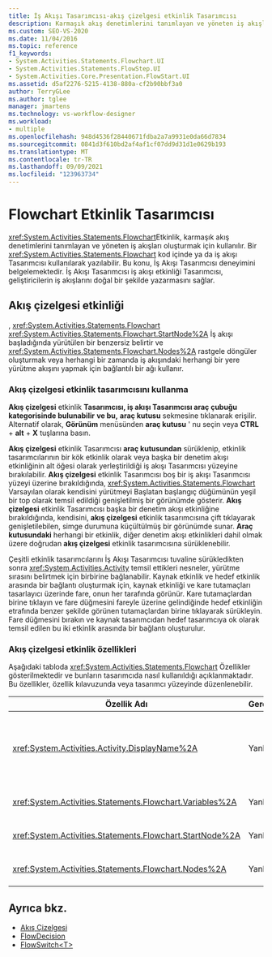 ```yaml
---
title: İş Akışı Tasarımcısı-akış çizelgesi etkinlik Tasarımcısı
description: Karmaşık akış denetimlerini tanımlayan ve yöneten iş akışları oluşturmak için akış çizelgesi etkinliğini nasıl kullanabileceğinizi öğrenin.
ms.custom: SEO-VS-2020
ms.date: 11/04/2016
ms.topic: reference
f1_keywords:
- System.Activities.Statements.Flowchart.UI
- System.Activities.Statements.FlowStep.UI
- System.Activities.Core.Presentation.FlowStart.UI
ms.assetid: d5af2276-5215-4138-880a-cf2b90bbf3a0
author: TerryGLee
ms.author: tglee
manager: jmartens
ms.technology: vs-workflow-designer
ms.workload:
- multiple
ms.openlocfilehash: 948d4536f28440671fdba2a7a9931e0da66d7834
ms.sourcegitcommit: 0841d3f610bd2af4af1cf07dd9d31d1e0629b193
ms.translationtype: MT
ms.contentlocale: tr-TR
ms.lasthandoff: 09/09/2021
ms.locfileid: "123963734"
---
```

# <a name="flowchart-activity-designer"></a>Flowchart Etkinlik Tasarımcısı

<xref:System.Activities.Statements.Flowchart>Etkinlik, karmaşık akış denetimlerini tanımlayan ve yöneten iş akışları oluşturmak için kullanılır. Bir <xref:System.Activities.Statements.Flowchart> kod içinde ya da iş akışı Tasarımcısı kullanılarak yazılabilir. Bu konu, İş Akışı Tasarımcısı deneyimini belgelemektedir. İş Akışı Tasarımcısı iş akışı etkinliği Tasarımcısı, geliştiricilerin iş akışlarını doğal bir şekilde yazarmasını sağlar.

## <a name="the-flowchart-activity"></a>Akış çizelgesi etkinliği

, <xref:System.Activities.Statements.Flowchart> <xref:System.Activities.Statements.Flowchart.StartNode%2A> İş akışı başladığında yürütülen bir benzersiz belirtir ve <xref:System.Activities.Statements.Flowchart.Nodes%2A> rastgele döngüler oluşturmak veya herhangi bir zamanda iş akışındaki herhangi bir yere yürütme akışını yapmak için bağlantılı bir ağı kullanır.

### <a name="using-the-flowchart-activity-designer"></a>Akış çizelgesi etkinlik tasarımcısını kullanma

**Akış çizelgesi** etkinlik **Tasarımcısı, iş akışı Tasarımcısı araç çubuğu kategorisinde bulunabilir** **ve bu,** **araç kutusu** sekmesine tıklanarak erişilir. Alternatif olarak, **Görünüm** menüsünden **araç kutusu** ' nu seçin veya **CTRL** + **alt** + **X** tuşlarına basın.

**Akış çizelgesi** etkinlik Tasarımcısı **araç kutusundan** sürüklenip, etkinlik tasarımcılarının bir kök etkinlik olarak veya başka bir denetim akışı etkinliğinin alt öğesi olarak yerleştirildiği iş akışı Tasarımcısı yüzeyine bırakılabilir. **Akış çizelgesi** etkinlik Tasarımcısı boş bir iş akışı Tasarımcısı yüzeyi üzerine bırakıldığında, <xref:System.Activities.Statements.Flowchart> Varsayılan olarak kendisini yürütmeyi Başlatan başlangıç düğümünün yeşil bir top olarak temsil edildiği genişletilmiş bir görünümde gösterir. **Akış çizelgesi** etkinlik Tasarımcısı başka bir denetim akışı etkinliğine bırakıldığında, kendisini, **akış çizelgesi** etkinlik tasarımcısına çift tıklayarak genişletilebilen, simge durumuna küçültülmüş bir görünümde sunar. **Araç kutusundaki** herhangi bir etkinlik, diğer denetim akışı etkinlikleri dahil olmak üzere doğrudan **akış çizelgesi** etkinlik tasarımcısına sürüklenebilir.

Çeşitli etkinlik tasarımcılarını İş Akışı Tasarımcısı tuvaline sürükledikten sonra <xref:System.Activities.Activity> temsil ettikleri nesneler, yürütme sırasını belirtmek için birbirine bağlanabilir. Kaynak etkinlik ve hedef etkinlik arasında bir bağlantı oluşturmak için, kaynak etkinliği ve kare tutamaçları tasarlayıcı üzerinde fare, onun her tarafında görünür. Kare tutamaçlardan birine tıklayın ve fare düğmesini fareyle üzerine gelindiğinde hedef etkinliğin etrafında benzer şekilde görünen tutamaçlardan birine tıklayarak sürükleyin. Fare düğmesini bırakın ve kaynak tasarımcıdan hedef tasarımcıya ok olarak temsil edilen bu iki etkinlik arasında bir bağlantı oluşturulur.

### <a name="flowchart-activity-properties"></a>Akış çizelgesi etkinlik özellikleri

Aşağıdaki tabloda <xref:System.Activities.Statements.Flowchart> Özellikler gösterilmektedir ve bunların tasarımcıda nasıl kullanıldığı açıklanmaktadır. Bu özellikler, özellik kılavuzunda veya tasarımcı yüzeyinde düzenlenebilir.

|Özellik Adı|Gerekli|Kullanım|
|-|--------------|-|
|<xref:System.Activities.Activity.DisplayName%2A>|Yanlış|Başlıktaki etkinlik tasarımcısının görünen adını belirtir. Varsayılan değer akış çizelgesi ' dir. Değer, **Özellikler** penceresinde veya doğrudan etkinlik Tasarımcısı üst bilgisinde düzenlenebilir.<br /><br /> <xref:System.Activities.Activity.DisplayName%2A>Kesinlikle gerekli olmasa da, bir tane kullanmak en iyi uygulamadır.|
|<xref:System.Activities.Statements.Flowchart.Variables%2A>|Yanlış|Bunun içinde kapsamı belirlenmiş değişkenlerin koleksiyonu, <xref:System.Activities.Statements.Flowchart> alt etkinlikleri genelinde durum paylaşmalıdır.|
|<xref:System.Activities.Statements.Flowchart.StartNode%2A>|Yanlış|<xref:System.Activities.Statements.FlowNode>, <xref:System.Activities.Statements.Flowchart> Başlatıldığında yürütülür.|
|<xref:System.Activities.Statements.Flowchart.Nodes%2A>|Yanlış|İçindeki nesnelerin koleksiyonunu içerir <xref:System.Activities.Statements.FlowNode> <xref:System.Activities.Statements.Flowchart> .|

## <a name="see-also"></a>Ayrıca bkz.

- [Akış Çizelgesi](../workflow-designer/flowchart-activity-designers.md)
- [FlowDecision](../workflow-designer/flowdecision-activity-designer.md)
- [FlowSwitch\<T>](../workflow-designer/flowswitch-t-activity-designer.md)
